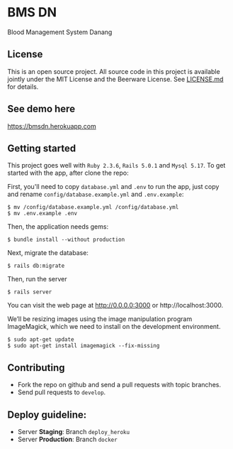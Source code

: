 # BMS DN
Blood Management System Danang

## License

This is an open source project. All source code in this project is available jointly under the MIT License
and the Beerware License. See [LICENSE.md](LICENSE.md) for details.

## See demo here
https://bmsdn.herokuapp.com

## Getting started

This project goes well with `Ruby 2.3.6`, `Rails 5.0.1` and `Mysql 5.17`.
To get started with the app, after clone the repo:

First, you'll need to copy `database.yml` and `.env` to run the app, just copy and rename `config/database.example.yml` and `.env.example`:

```shell
$ mv /config/database.example.yml /config/database.yml
$ mv .env.example .env
```

Then, the application needs gems:

```shell
$ bundle install --without production
```

Next, migrate the database:

```shell
$ rails db:migrate
```

Then, run the server

```shell
$ rails server
```

You can visit the web page at http://0.0.0.0:3000 or http://localhost:3000.

We’ll be resizing images using the image manipulation program ImageMagick,
which we need to install on the development environment.

```shell
$ sudo apt-get update
$ sudo apt-get install imagemagick --fix-missing
```

## Contributing

- Fork the repo on github and send a pull requests with topic branches.
- Send pull requests to `develop`.

## Deploy guideline:

- Server __Staging__: Branch `deploy_heroku`
- Server __Production__: Branch `docker`
